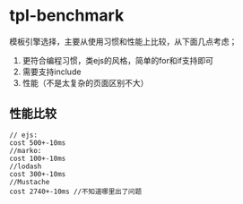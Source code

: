 # tpl-benchmark
模板引擎选择，主要从使用习惯和性能上比较，从下面几点考虑；

1. 更符合编程习惯，类ejs的风格，简单的for和if支持即可
2. 需要支持include
3. 性能（不是太复杂的页面区别不大）

## 性能比较
```
// ejs:
cost 500+-10ms
//marko:
cost 100+-10ms
//lodash
cost 300+-10ms
//Mustache
cost 2740+-10ms //不知道哪里出了问题
```
